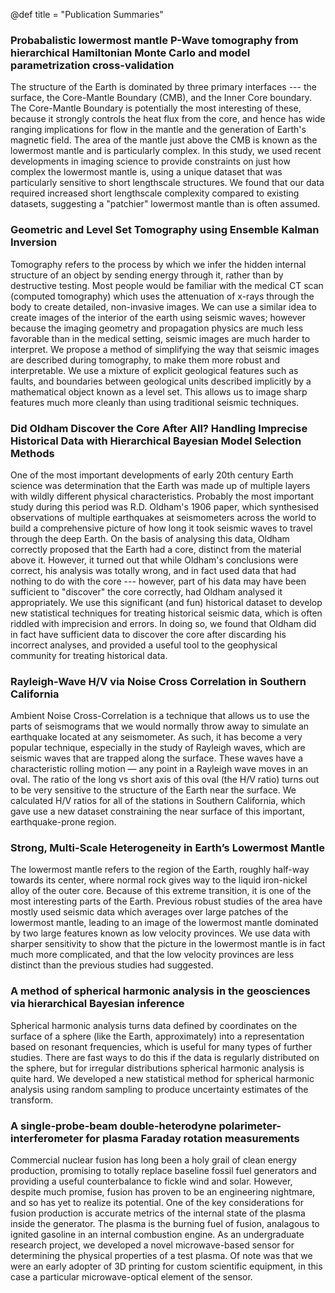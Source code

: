@def title = "Publication Summaries"

### Probabalistic lowermost mantle P-Wave tomography from hierarchical Hamiltonian Monte Carlo and model parametrization cross-validation

The structure of the Earth is dominated by three primary interfaces --- the surface, the Core-Mantle Boundary (CMB), and the Inner Core boundary. The Core-Mantle Boundary is potentially the most interesting of these, because it strongly controls the heat flux from the core, and hence has wide ranging implications for flow in the mantle and the generation of Earth's magnetic field. The area of the mantle just above the CMB is known as the lowermost mantle and is particularly complex. In this study, we used recent developments in imaging science to provide constraints on just how complex the lowermost mantle is, using a unique dataset that was particularly sensitive to short lengthscale structures. We found that our data required increased short lengthscale complexity compared to existing datasets, suggesting a "patchier" lowermost mantle than is often assumed.  

### Geometric and Level Set Tomography using Ensemble Kalman Inversion

Tomography refers to the process by which we infer the hidden internal structure of an object by sending energy through it, rather than by destructive testing. Most people would be familiar with the medical CT scan (computed tomography) which uses the attenuation of x-rays through the body to create detailed, non-invasive images. We can use a similar idea to create images of the interior of the earth using seismic waves; however because the imaging geometry and propagation physics are much less favorable than in the medical setting, seismic images are much harder to interpret. We propose a method of simplifying the way that seismic images are described during tomography, to make them more robust and interpretable. We use a mixture of explicit geological features such as faults, and boundaries between geological units described implicitly by a mathematical object known as a level set. This allows us to image sharp features much more cleanly than using traditional seismic techniques. 


### Did Oldham Discover the Core After All? Handling Imprecise Historical Data with Hierarchical Bayesian Model Selection Methods

One of the most important developments of early 20th century Earth science was determination that the Earth was made up of multiple layers with wildly different physical characteristics. Probably the most important study during this period was R.D. Oldham's 1906 paper, which synthesised observations of multiple earthquakes at seismometers across the world to build a comprehensive picture of how long it took seismic waves to travel through the deep Earth. On the basis of analysing this data, Oldham correctly proposed that the Earth had a core, distinct from the material above it. However, it turned out that while Oldham's conclusions were correct, his analysis was totally wrong, and in fact used data that had nothing to do with the core --- however, part of his data may have been sufficient to "discover" the core correctly, had Oldham analysed it appropriately. We use this significant (and fun) historical dataset to develop new statistical techniques for treating historical seismic data, which is often riddled with imprecision and errors. In doing so, we found that Oldham did in fact have sufficient data to discover the core after discarding his incorrect analyses, and provided a useful tool to the geophysical community for treating historical data.

### Rayleigh-Wave H/V via Noise Cross Correlation in Southern California
Ambient Noise Cross-Correlation is a technique that allows us to use the parts of seismograms that we would normally throw away to simulate an earthquake located at any seismometer. As such, it has become a very popular technique, especially in the study of Rayleigh waves, which are seismic waves that are trapped along the surface. These waves have a characteristic rolling motion — any point in a Rayleigh wave moves in an oval. The ratio of the long vs short axis of this oval (the H/V ratio) turns out to be very sensitive to the structure of the Earth near the surface. We calculated H/V ratios for all of the stations in Southern California, which gave use a new dataset constraining the near surface of this important, earthquake-prone region. 

### Strong, Multi-Scale Heterogeneity in Earth’s Lowermost Mantle
The lowermost mantle refers to the region of the Earth, roughly half-way towards its center, where normal rock gives way to the liquid iron-nickel alloy of the outer core. Because of this extreme transition, it is one of the most interesting parts of the Earth. Previous robust studies of the area have mostly used seismic data which averages over large patches of the lowermost mantle, leading to an image of the lowermost mantle dominated by two large features known as low velocity provinces. We use data with sharper sensitivity to show that the picture in the lowermost mantle is in fact much more complicated, and that the low velocity provinces are less distinct than the previous studies had suggested. 

### A method of spherical harmonic analysis in the geosciences via hierarchical Bayesian inference
Spherical harmonic analysis turns data defined by coordinates on the surface of a sphere (like the Earth, approximately) into a representation based on resonant frequencies, which is useful for many types of further studies. There are fast ways to do this if the data is regularly distributed on the sphere, but for irregular distributions spherical harmonic analysis is quite hard. We developed a new statistical method for spherical harmonic analysis using random sampling to produce uncertainty estimates of the transform. 

### A single-probe-beam double-heterodyne polarimeter-interferometer for plasma Faraday rotation measurements

Commercial nuclear fusion has long been a holy grail of clean energy production, promising to totally replace baseline fossil fuel generators and providing a useful counterbalance to fickle wind and solar. However, despite much promise, fusion has proven to be an engineering nightmare, and so has yet to realize its potential. One of the key considerations for fusion production is accurate metrics of the internal state of the plasma inside the generator. The plasma is the burning fuel of fusion, analagous to ignited gasoline in an internal combustion engine. As an undergraduate research project, we developed a novel microwave-based sensor for determining the physical properties of a test plasma. Of note was that we were an early adopter of 3D printing for custom scientific equipment, in this case a particular microwave-optical element of the sensor.

